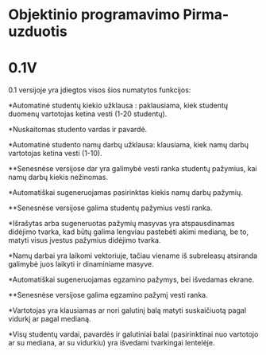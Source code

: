 # Objektinio programavimo Pirma-uzduotis

# 0.1V

0.1 versijoje yra įdiegtos visos šios numatytos funkcijos:

*Automatinė studentų kiekio užklausa : paklausiama, kiek studentų duomenų vartotojas ketina vesti (1-20 studentų).

*Nuskaitomas studento vardas ir pavardė.

*Automatinė studento namų darbų užklausa: klausiama, kiek namų darbų vartotojas ketina vesti (1-10).

**Senesnėse versijose dar yra galimybė vesti ranka studentų pažymius, kai namų darbų kiekis nežinomas.

*Automatiškai sugeneruojamas pasirinktas kiekis namų darbų pažymių.

**Senesnėse versijose galima studentų pažymius vesti ranka.

*Išrašytas arba sugeneruotas pažymių masyvas yra atspausdinamas didėjimo tvarka, kad būtų galima lengviau pastebėti akimi medianą, be to, matyti visus įvestus pažymius didėjimo tvarka.

*Namų darbai yra laikomi vektoriuje, tačiau viename iš subreleasų atsiranda galimybė juos laikyti ir dinaminiame masyve.

*Automatiškai sugeneruojamas egzamino pažymys, bei išvedamas ekrane.

**Senesnėse versijose galima egzamino pažymį vesti ranka.

*Vartotojas yra klausiamas ar nori galutinį balą matyti suskaičiuotą pagal vidurkį ar pagal medianą.

*Visų studentų vardai, pavardės ir galutiniai balai (pasirinktinai nuo vartotojo ar su mediana, ar su vidurkiu) yra išvedami tvarkingai lentelėje.


